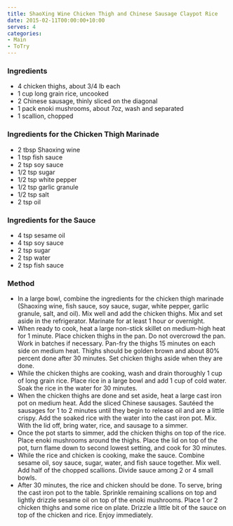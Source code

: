 ```yaml
---
title: ShaoXing Wine Chicken Thigh and Chinese Sausage Claypot Rice
date: 2015-02-11T00:00:00+10:00
serves: 4
categories:
- Main
- ToTry
---
```










### Ingredients

* 4 chicken thighs, about 3/4 lb each
* 1 cup long grain rice, uncooked
* 2 Chinese sausage, thinly sliced on the diagonal
* 1 pack enoki mushrooms, about 7oz, wash and separated
* 1 scallion, chopped

### Ingredients for the Chicken Thigh Marinade

* 2 tbsp Shaoxing wine
* 1 tsp fish sauce
* 2 tsp soy sauce
* 1/2 tsp sugar
* 1/2 tsp white pepper
* 1/2 tsp garlic granule
* 1/2 tsp salt
* 2 tsp oil

### Ingredients for the Sauce

* 4 tsp sesame oil
* 4 tsp soy sauce
* 2 tsp sugar
* 2 tsp water
* 2 tsp fish sauce

### Method

* In a large bowl, combine the ingredients for the chicken thigh marinade (Shaoxing wine, fish sauce, soy sauce, sugar, white pepper, garlic granule, salt, and oil). Mix well and add the chicken thighs. Mix and set aside in the refrigerator. Marinate for at least 1 hour or overnight.
* When ready to cook, heat a large non-stick skillet on medium-high heat for 1 minute. Place chicken thighs in the pan. Do not overcrowd the pan. Work in batches if necessary. Pan-fry the thighs 15 minutes on each side on medium heat. Thighs should be golden brown and about 80% percent done after 30 minutes. Set chicken thighs aside when they are done.
* While the chicken thighs are cooking, wash and drain thoroughly 1 cup of long grain rice. Place rice in a large bowl and add 1 cup of cold water. Soak the rice in the water for 30 minutes.
* When the chicken thighs are done and set aside, heat a large cast iron pot on medium heat. Add the sliced Chinese sausages. Sautéed the sausages for 1 to 2 minutes until they begin to release oil and are a little crispy. Add the soaked rice with the water into the cast iron pot. Mix. With the lid off, bring water, rice, and sausage to a simmer.
* Once the pot starts to simmer, add the chicken thighs on top of the rice. Place enoki mushrooms around the thighs. Place the lid on top of the pot, turn flame down to second lowest setting, and cook for 30 minutes.
* While the rice and chicken is cooking, make the sauce. Combine sesame oil, soy sauce, sugar, water, and fish sauce together. Mix well. Add half of the chopped scallions. Divide sauce among 2 or 4 small bowls.
* After 30 minutes, the rice and chicken should be done. To serve, bring the cast iron pot to the table. Sprinkle remaining scallions on top and lightly drizzle sesame oil on top of the enoki mushrooms. Place 1 or 2 chicken thighs and some rice on plate. Drizzle a little bit of the sauce on top of the chicken and rice. Enjoy immediately.
